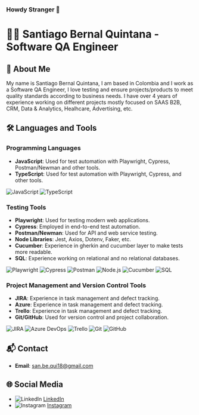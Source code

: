 ### Howdy Stranger 👋


# 👨‍💻 Santiago Bernal Quintana - Software QA Engineer

## 📖 About Me

My name is Santiago Bernal Quintana, I am based in Colombia and I work as a Software QA Engineer, I love testing and ensure projects/products to meet quality standards according to business needs. I have over 4 years of experience working on different projects mostly focused on SAAS B2B, CRM, Data & Analytics, Healhcare, Advertising, etc. 


## 🛠️ Languages and Tools

### Programming Languages
- **JavaScript**:  Used for test automation with Playwright, Cypress, Postman/Newman and other tools.
- **TypeScript**: Used for test automation with Playwright, Cypress, and other tools.

![JavaScript](https://img.shields.io/badge/-JavaScript-333333?style=flat&logo=javascript) 
![TypeScript](https://img.shields.io/badge/-TypeScript-333333?style=flat&logo=typescript) 

### Testing Tools
- **Playwright**: Used for testing modern web applications.
- **Cypress**: Employed in end-to-end test automation.
- **Postman/Newman**: Used for API and web service testing.
- **Node Libraries**: Jest, Axios, Dotenv, Faker, etc.
- **Cucumber**: Experience in gherkin and cucumber layer to make tests more readable.
- **SQL**: Experience working on relational and no relational databases.

![Playwright](https://img.shields.io/badge/-Playwright-333333?style=flat&logo=microsoft-edge)
![Cypress](https://img.shields.io/badge/-Cypress-333333?style=flat&logo=cypress)
![Postman](https://img.shields.io/badge/-Postman-333333?style=flat&logo=postman) 
![Node.js](https://img.shields.io/badge/-Node.js-333333?style=flat&logo=node.js)
![Cucumber](https://img.shields.io/badge/-Cucumber-333333?style=flat&logo=cucumber)
![SQL](https://img.shields.io/badge/-SQL-333333?style=flat&logo=sql)

### Project Management and Version Control Tools
- **JIRA**: Experience in task management and defect tracking.
- **Azure**: Experience in task management and defect tracking.
- **Trello**: Experience in task management and defect tracking.
- **Git/GitHub**: Used for version control and project collaboration.

![JIRA](https://img.shields.io/badge/-JIRA-333333?style=flat&logo=jira)
![Azure DevOps](https://img.shields.io/badge/-Azure_DevOps-333333?style=flat&logo=azure-devops)
![Trello](https://img.shields.io/badge/-Trello-333333?style=flat&logo=trello)
![Git](https://img.shields.io/badge/-Git-333333?style=flat&logo=git) ![GitHub](https://img.shields.io/badge/-GitHub-333333?style=flat&logo=github)

## 📬 Contact

- **Email**: san.be.qui18@gmail.com

## 🌐 Social Media

- ![LinkedIn](https://img.shields.io/badge/-LinkedIn-0077B5?style=flat&logo=linkedin&logoColor=white) [LinkedIn](https://www.linkedin.com/in/santiago-quintana18/)
- ![Instagram](https://img.shields.io/badge/-Instagram-E4405F?style=flat&logo=instagram&logoColor=white) [Instagram](https://www.instagram.com/sbernalq)

<!--
**Sanberqui18/sanberqui18** is a ✨ _special_ ✨ repository because its `README.md` (this file) appears on your GitHub profile.

Here are some ideas to get you started:

- 🔭 I’m currently working on ...
- 🌱 I’m currently learning ...
- 👯 I’m looking to collaborate on ...
- 🤔 I’m looking for help with ...
- 💬 Ask me about ...
- 📫 How to reach me: ...
- 😄 Pronouns: ...
- ⚡ Fun fact: ...
-->
